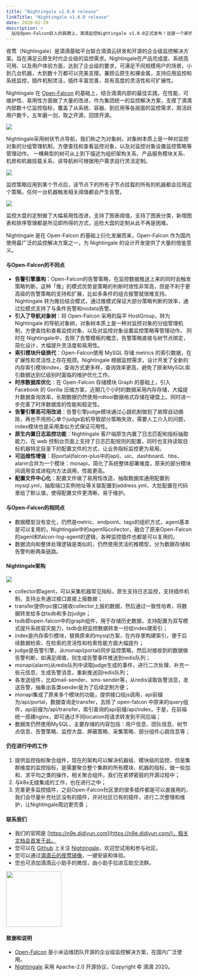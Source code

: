 ```yaml
---
title: "Nightingale v1.0.0 release"
linkTitle: "Nightingale v1.0.0 release"
date: 2020-02-29
description: >
  站在Open-Falcon巨人的肩膀上，滴滴监控Nightingale v1.0.0正式发布！这是一个新的征程，我们始终不忘初心，将运维监控做到极致！
---
```


夜莺（Nightingale）是滴滴基础平台联合滴滴云研发和开源的企业级监控解决方案。旨在满足云原生时代企业级的监控需求。Nightingale在产品完成度、系统高可用、以及用户体验方面，达到了企业级的要求，可满足不同规模用户的场景，小到几台机器，大到数十万都可以完美支撑。兼顾云原生和裸金属，支持应用监控和系统监控，插件机制灵活，插件丰富完善，具有高度的灵活性和可扩展性。

Nightingale 在 [Open-Falcon](https://github.com/open-falcon) 的基础上，结合滴滴内部的最佳实践，在性能、可维护性、易用性方面做了大量的改进，作为集团统一的监控解决方案，支撑了滴滴内部数十亿监控指标，覆盖了从系统、容器、到应用等各层面的监控需求，周活跃用户数千。五年磨一剑，取之开源，回馈开源。

![](https://s3-gz01.didistatic.com/n9e-pub/image/n9e-tree.png)

Nightingale采用树状节点导航，我们称之为对象树。对象树本质上是一种对监控对象的分组管理机制，方便查找和查看监控对象，以及对监控对象设置监控策略等管理动作。 一棵典型的树可从上到下描述为组织架构关系、产品服务模块关系、机房和机器挂载关系，该导航树可根据用户需求自行灵活定制。

![](https://s3-gz01.didistatic.com/n9e-pub/image/n9e-stra.png)

监控策略应用到某个节点后，该节点下的所有子节点挂载的所有的机器都会应用这个策略，任何一台机器触发相关阈值都会产生告警。

![](https://s3-gz01.didistatic.com/n9e-pub/image/n9e-screen.png)

监控大盘的定制做了大幅易用性改进，支持了图表阈值，支持了图表分类，新增图表和排序管理都是所见即所得的方式，巡检大盘的定制从此不再是困难。


Nightingale 是在 Open-Falcon 的基础上衍化发展而来，Open-Falcon 作为国内使用最广泛的监控解决方案之一，为 Nightingale 的设计开发提供了大量的借鉴意义。

#### 与Open-Falcon的不同点

- **告警引擎重构**：Open-Falcon的告警策略，在监控数据推送上来的同时会触发策略判断，这种「推」的模式优势是策略的判断时效性非常高，但是不利于更高级的告警策略的支持和扩展，比如多条件的组合报警就很难支持。Nightingale 转为推拉结合模式，通过推模式保证大部分策略判断的效率，通过拉模式支持了与条件告警和nodata告警。
- **引入了导航对象树**：将 Open-Falcon 采用的扁平 HostGroup，转为 Nightingale 的导航对象树，对象树本质上是一种对监控对象的分组管理机制，方便查找和查看监控对象，以及对监控对象设置监控策略等管理动作。 同时在 Nightingale中，去除了告警模板的概念，告警策略直接与树节点绑定，简化设计，大幅提升灵活度和易用性。
- **索引模块升级换代**：Open-Falcon使用 MySQL 存储 metrics 的索引数据，在扩展性和灵活性上存在瓶颈。Nightingale 根据监控需求，设计开发了全新的内存索引模块index，查询方式更多样，查询效率更高，避免了原来MySQL索引数据达到亿级别时面临的维护优化工作。
- **时序数据库优化**：在 Open-Falcon 存储模块 Graph 的基础上，引入 Facebook 的 Gorilla 压缩方案，近期几个小时的数据采用内存存储，大幅提升数据查询效率，长期数据仍然使用rrdtool数据格式存储在硬盘上。同时进一步完善了时序数据库的性能和稳定性。
- **告警引擎高可用改进**：告警引擎judge模块通过心跳机制做到了故障自动摘除，再也不用担心单个judge宕机导致部分策略失效，需要人工介入的问题，index模块也是采用类似方式保证可用性。
- **原生内置日志监控功能**：Nightingale 客户端原生内置了日志匹配和指标抽取能力，在 web 控制台页面上支持了日志匹配规则的配置，同时也支持读取目标机器特定目录下的配置文件的方式，让业务指标监控更为易用。
- **可运维性增强**：将portal(falcon-plus中的api)、uic、dashboard、hbs、alarm合并为一个模块：monapi，简化了系统整体部署难度，原来的部分模块间调用变成进程内方法调用，性能更高。
- **配置文件中心化**：配置文件做了易用性改造，抽取数据库通用配置到mysql.yml，抽取端口实例地址等关联配置到address.yml，大批配置在代码里给了默认值，使得配置文件更清晰，易于维护。

#### 与Open-Falcon的相同点

- 数据模型没有变化，仍然是metric、endpoint、tags的组织方式，agent基本是可以复用的，Nightingale中的agent叫collector，融合了原来Open-Falcon的agent和falcon-log-agent的逻辑，各种监控插件也都是可以复用的。
- 数据流向和整体处理逻辑是类似的，仍然使用灵活的推模型，分为数据存储和告警判断两条链路。

#### Nightingale架构

![](https://s3-gz01.didistatic.com/n9e-pub/image/n9e-arch.png)

- collector即agent，可以采集机器常见指标，原生支持日志监控，支持插件机制，支持业务通过接口直接上报数据；
- transfer提供rpc接口接收collector上报的数据，然后通过一致性哈希，将数据转发给多台tsdb和多台judge；
- tsdb即open-falcon中的graph组件，用于存储历史数据，支持配置为双写模式提升系统容灾能力，tsdb会把监控数据转发一份给index建索引；
- index是内存索引模块，替换原来的mysql方案，在内存里构建索引，便于后续数据检索，在检索的灵活性和检索性能方面大幅提升；
- judge是告警引擎，从monapi(portal)同步监控策略，然后对接收到的数据做告警判断，如满足阈值，则生成告警事件推送到redis队列；
- monapi(alarm)从redis队列中读取judge生成的事件，进行二次处理，补充一些元信息，生成告警消息，重新推送回redis队列；
- 各发送组件，比如mail-sender、sms-sender等，从redis读取告警消息，发送告警，抽象出各类sender是为了后续定制方便；
- monapi集成了原来多个模块的功能，提供接口给js调用，api前缀为/api/portal，数据查询走transfer，去除了 open-falcon 中原来的query组件，api前缀为/api/transfer，索引查询的api前缀/api/index，于是，在前端统一搭建nginx，即可通过不同location将请求转发到不同后端；
- 数据库仍然使用MySQL，主要存储的内容包括：用户信息、团队信息、树节点信息、告警策略、监控大盘、屏蔽策略、采集策略、部分组件心跳信息等；


#### 仍在进行中的工作

1. 提供监控指标聚合组件，现在的架构可以解决机器级、模块级的监控，但是集群维度的监控指标，是需要聚合整个集群的所有模块、机器的指标，做一些加和、求平均之类的操作，相关聚合组件，我们在紧锣密鼓的开源过程中；
2. 与k8s无缝集成的工作，也在进行之中；
3. 完善更多监控插件，之前Open-Falcon社区里的很多插件都是可以直接用的，我们会尽量补充社区没有的插件，并对社区已有的插件，进行二次整理和维护，让Nightingale周边更完善；

#### 联系我们

- 我们的官网是 [https://n9e.didiyun.com](https://n9e.didiyun.com/)，相关文档会首发于此。
- 您可以在 [Github](https://github.com/didi/nightingale) 上关注 [Nightingale](https://github.com/didi/nightingale)，欢迎您试用和参与社区。
- 您可以通过[滴滴云的夜莺镜像](http://n9e.didiyun.com/docs/install/didiyun/)，一键安装和体验。
- 您也可添加滴滴云小助手的微信，由小助手拉进互助交流群。

<img src="https://s3-gz01.didistatic.com/n9e-pub/image/didiyun-xiaozhushou-wechat.jpeg" width="150">

#### 致谢和说明

- [Open-Falcon](http://open-falcon.org) 是小米运维团队开源的企业级监控解决方案，在国内广泛使用。
- [Nightingale](http://n9e.didiyun.com) 采用 Apache-2.0 开源协议，Copyright © 滴滴 2020。


